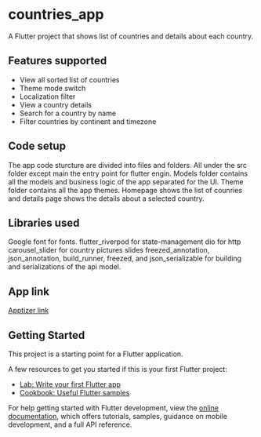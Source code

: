 # countries_app

A  Flutter project that shows list of countries and details about each country.

## Features supported

- View all sorted list of countries
- Theme mode switch
- Localization filter
- View a country details
- Search for a country by name
- Filter countries by continent and timezone

## Code setup

The app code sturcture are divided into files and folders. All under the src folder except main the entry point for flutter engin. Models folder contains all the models and business logic of the app separated for the UI. Theme folder contains all the app themes.
Homepage shows the list of counries and details page shows the details about a selected country.

## Libraries used

Google font for fonts.
flutter_riverpod for state-management
dio for http
carousel_slider for country pictures slides
freezed_annotation, json_annotation, build_runner, freezed, and json_serializable for building and serializations of the api model.

## App link

[Apptizer link](https://appetize.io/app/2lnhxknop4mftlk2ly7gu2gl6e?device=pixel4&osVersion=11.0&scale=75)

## Getting Started

This project is a starting point for a Flutter application.

A few resources to get you started if this is your first Flutter project:

- [Lab: Write your first Flutter app](https://docs.flutter.dev/get-started/codelab)
- [Cookbook: Useful Flutter samples](https://docs.flutter.dev/cookbook)

For help getting started with Flutter development, view the
[online documentation](https://docs.flutter.dev/), which offers tutorials,
samples, guidance on mobile development, and a full API reference.
